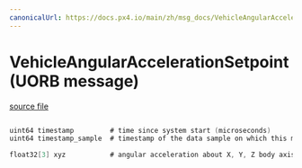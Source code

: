 ```yaml
---
canonicalUrl: https://docs.px4.io/main/zh/msg_docs/VehicleAngularAccelerationSetpoint
---
```


# VehicleAngularAccelerationSetpoint (UORB message)



[source file](https://github.com/PX4/PX4-Autopilot/blob/release/1.14/msg/VehicleAngularAccelerationSetpoint.msg)

```c

uint64 timestamp         # time since system start (microseconds)
uint64 timestamp_sample  # timestamp of the data sample on which this message is based (microseconds)

float32[3] xyz           # angular acceleration about X, Y, Z body axis in rad/s^2

```
